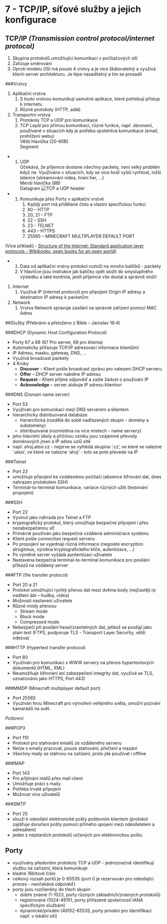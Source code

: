 # 7 - TCP/IP, síťové služby a jejich konfigurace

## TCP/IP _(Transmission control protocol/internet protocol)_

1. Skupina protokolů umožňující komunikaci v počítačových sítí
2. Zařizuje směrování
3. Oproti modelu OSI má pouze 4 vrstvy a je více škálovatelný a využívá klient-server architekturu. Je lépe nasaditelný a tím se prosadil

###Vrstvy

1. Aplikační vrstva
    1. S touto vrstvou komunikují samotné aplikace, které potřebují přístup k internetu
    2. Různé protokoly (HTTP, adál)
2. Transportní vrstva
    1. Protokoly TCP a UDP pro komunikace
    2. TCP
        Lepší pro přímou komunikaci, různé funkce, např. obnovení, používané v situacích kdy je potřeba spolehlivá komunikace (email, prohlížení webu)  
        Větší hlavička (20-60B)  
        Segment  

- 1. UDP  
        Očekává, že příjemce dostane všechny packety, není velký problém když ne. Využíváno v situacích, kdy se více hodí vyšší rychlost, nižší latence (streamování videa, hraní her, ...)  
        Menší hlavička (8B)  
        Datagram
![TCP a UDP header](https://www.google.com/url?sa=i&url=https%3A%2F%2Fwww.softwaretestinghelp.com%2Ftcp-vs-udp%2F&psig=AOvVaw00y4JO3YXKTmynCT2KtOEL&ust=1715781850948000&source=images&cd=vfe&opi=89978449&ved=0CBIQjRxqFwoTCPjgic-njYYDFQAAAAAdAAAAABAE)

- 1. Komunikuje přes Porty v aplikační vrstvě
        1. Každý port má přidělané číslo a vlastní specifickou funkci
        2. 80 – HTTP
        3. 20, 21 – FTP
        4. 22 – SSH
        5. 23 - TELNET
        6. 443 – HTTPS
        7. 25565 – MINECRAFT MULTIPLAYER DEFAULT PORT

(Více příkladů - [Structure of the Internet: Standard application layer protocols - Wikibooks, open books for an open world)](https://en.wikibooks.org/wiki/A-level_Computing/AQA/Paper_2/Fundamentals_of_communication_and_networking/Standard_application_layer_protocols)

- 1. Data od aplikační vrstvy protokol rozloží na mnoho balíčků - packety
  2. V hlavičce jsou instrukce jak balíčky opět složit do smysluplného výsledku a také kontrola, jestli příjemce vše dostal a správně složil

1. Internet
    1. Využívá IP (internet protocol) pro připojení Origin IP adresy a destination IP adresy k packetům
2. Network
    1. Vrstva Network spravuje zasílání na správné zařízení pomocí MAC Adres

##Služby (Přebráno a přeloženo z Bible – Jaroslav 16:4)

###DHCP (Dynamic Host Configuration Protocol)

- Porty 67 a 68 (67 Pro server, 68 pro klienta)
- Automaticky přiřazuje TCP/IP adresovací informace klientům)
- IP Adresu, masku, gateway, DNS, ...
- Využívá broadcast packety
- 4 Kroky
  - **Discover** – Klient pošle broadcast zprávu pro nalezení DHCP serveru
  - **Offer** – DHCP server nabídne IP adresu
  - **Request** – Klient příjme odpověď a zašle žádost o používání IP
  - **Acknowledge** – server alokuje IP adresu klientovi

###DNS (Domain name server)

- Port 53
- Využíván pro komunikaci mezi DNS serverem a klientem
- hierarchicky distribuovaná databáze
  - hierarchická (rozdělá do sobě nadřazených skupin - domény a subdomény)
  - distribuovaná (rozmístěna na více místech - name servery)
- jeho hlavnímí úkoly a příčinou vzniku jsou vzájemné převody doménových jmen a IP adres uzlů sítě
- např. ahoj.alexi.cz - nejprve se vyhledá skupina ‘.cz’, ve které se nalezne ‘.alexi’, ve které se nalezne ‘ahoj’ - toto se poté převede na IP

###Telnet

- Port 23
- umožňuje připojení ke vzdálenému počítači (absence šifrování dat, dnes nahrazen protokolem SSH)
- Terminal-to-terminal komunikace, variace různých užití (testování propojení)

###SSH

- Port 22
- Vyvinut jako náhrada pro Telnet a FTP
- kryptografický protokol, který umožňuje bezpečné připojení i přes nezabezpečenou síť
- Primárně používán jako bezpečná vzdálená administrace systému
- Klient pošle connection request serveru
- Po propojení se vyjednají různá informace (negoiate encryption alrogitmus, výměna kryptografického klíče, autentizace, ...)
- Po výměně server vyžádá auntentizaci uživatele
- Nastavena bezpečná terminal-to-terminal komunikace pro posílání příkazů na vzdálený server

###FTP (file transfer protocol)

- Port 20 a 21
- Protokol umožňující rychlý přenos dat mezi dvěma body (nejčastěji rp osdílení dat – hudba, videa)
- Možnosti nastavení uživatele
- Různé módy přenosu
  - Stream mode
  - Block mode
  - Compressed mode
- Nebezpečí při posílání hesel/zranitelných dat, jelikož se posílají jako plain text (FTPS, podporuje TLS - Transport Layer Security, větší odezva)

###HTTP (Hypertext transfer protocol)

- Port 80
- Využíván pro komunikaci s WWW servery na přenos hypertextových dokumentů (HTML, XML)
- Neumožňuje šifronání ani zabezpečení integrity dat, využívá se TLS, označováno jako HTTPS, Port 443)

###MMDP (Minecraft multiplayer default port)

- Port 25565
- Využíván hrou Minecraft pro vytvoření veřejného světa, umožní pozvání kamarádů na svět.

_Poštovní:_

###POP3

- Port 110
- Protokol pro stahování emailů ze vzdáleného serveru
- Nelze s emaily pracovat, pouze stahování, přečtení a mazání
- Všechny maily se stáhnou na zařízení, proto jde používat i offline

###IMAP

- Port 143
- Pro přijímání mailů přes mail client
- Umožňuje práci s maily
- Potřeba trvalé připojení
- Možnost více uživatelů

###SMTP

- Port 25
- slouží k odesílání elektronické pošty poštovním klientem (protokol zajišťuje doručení pošty pomocí přímého spojení mezi odesílatelem a adresátem)
- jeden z nejstarších protokolů určených pro elektronickou poštu

## **Porty**

- využívány především protokoly TCP a UDP - jednoznačně identifikují službu na zařízení, která komunikuje
- kladné 16bitové číslo
- celkový rozsah portů je 0-65535 (port 0 je rezervován pro odesílající proces - neočekává odpověď)
- porty jsou rozčleněny do třech skupin
  - dobře známé (1-1023, porty různých základních/známých protokolů)
  - registrované (1024-49151, porty přiřazené společností IANA specifickým službám)
  - dynamické/privátní (49152-65535, porty privátní pro identifikaci např. v lokální síti)

